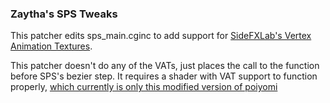 
### Zaytha's SPS Tweaks
This patcher edits sps_main.cginc to add support for [SideFXLab's Vertex Animation Textures](https://github.com/sideeffects/SideFXLabs).

This patcher doesn't do any of the VATs, just places the call to the function before SPS's bezier step. It requires a shader with VAT support to function properly, [which currently is only this modified version of poiyomi](hehe)
